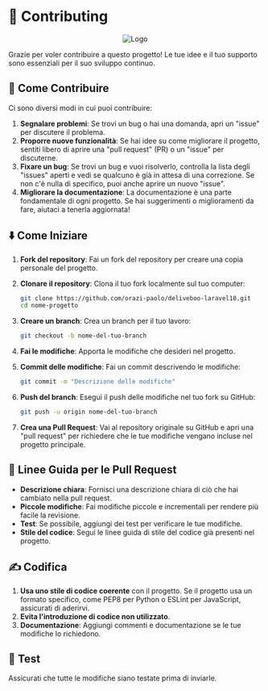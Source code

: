 
# 👥 Contributing

<div align="center">

![Logo](./src/assets/logo-deliveboo.png)

</div>

Grazie per voler contribuire a questo progetto! Le tue idee e il tuo supporto sono essenziali per il suo sviluppo continuo.

## 🧾 Come Contribuire

Ci sono diversi modi in cui puoi contribuire:

1. **Segnalare problemi**: Se trovi un bug o hai una domanda, apri un "issue" per discutere il problema.
2. **Proporre nuove funzionalità**: Se hai idee su come migliorare il progetto, sentiti libero di aprire una "pull request" (PR) o un "issue" per discuterne.
3. **Fixare un bug**: Se trovi un bug e vuoi risolverlo, controlla la lista degli "issues" aperti e vedi se qualcuno è già in attesa di una correzione. Se non c'è nulla di specifico, puoi anche aprire un nuovo "issue".
4. **Migliorare la documentazione**: La documentazione è una parte fondamentale di ogni progetto. Se hai suggerimenti o miglioramenti da fare, aiutaci a tenerla aggiornata!

## ⬇️ Come Iniziare

1. **Fork del repository**: Fai un fork del repository per creare una copia personale del progetto.
2. **Clonare il repository**: Clona il tuo fork localmente sul tuo computer:

    ```bash
    git clone https://github.com/orazi-paolo/deliveboo-laravel10.git
    cd nome-progetto
    ```

3. **Creare un branch**: Crea un branch per il tuo lavoro:

    ```bash
    git checkout -b nome-del-tuo-branch
    ```

4. **Fai le modifiche**: Apporta le modifiche che desideri nel progetto.
5. **Commit delle modifiche**: Fai un commit descrivendo le modifiche:

    ```bash
    git commit -m "Descrizione delle modifiche"
    ```

6. **Push del branch**: Esegui il push delle modifiche nel tuo fork su GitHub:

    ```bash
    git push -u origin nome-del-tuo-branch
    ```

7. **Crea una Pull Request**: Vai al repository originale su GitHub e apri una "pull request" per richiedere che le tue modifiche vengano incluse nel progetto principale.

## 🧭 Linee Guida per le Pull Request

- **Descrizione chiara**: Fornisci una descrizione chiara di ciò che hai cambiato nella pull request.
- **Piccole modifiche**: Fai modifiche piccole e incrementali per rendere più facile la revisione.
- **Test**: Se possibile, aggiungi dei test per verificare le tue modifiche.
- **Stile del codice**: Segui le linee guida di stile del codice già presenti nel progetto.

## ✍️ Codifica

1. **Usa uno stile di codice coerente** con il progetto. Se il progetto usa un formato specifico, come PEP8 per Python o ESLint per JavaScript, assicurati di aderirvi.
2. **Evita l'introduzione di codice non utilizzato**.
3. **Documentazione**: Aggiungi commenti e documentazione se le tue modifiche lo richiedono.

## 🧪 Test

Assicurati che tutte le modifiche siano testate prima di inviarle.
